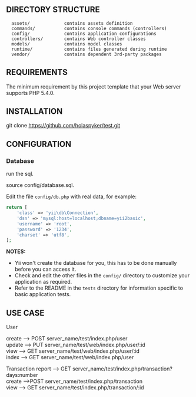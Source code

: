 
DIRECTORY STRUCTURE
-------------------

      assets/             contains assets definition
      commands/           contains console commands (controllers)
      config/             contains application configurations
      controllers/        contains Web controller classes
      models/             contains model classes
      runtime/            contains files generated during runtime
      vendor/             contains dependent 3rd-party packages



REQUIREMENTS
------------

The minimum requirement by this project template that your Web server supports PHP 5.4.0.


INSTALLATION
------------
 git clone https://github.com/holaspyker/test.git

CONFIGURATION
-------------

### Database


run the sql.<br>

source config/database.sql.<br>


Edit the file `config/db.php` with real data, for example:

```php
return [
    'class' => 'yii\db\Connection',
    'dsn' => 'mysql:host=localhost;dbname=yii2basic',
    'username' => 'root',
    'password' => '1234',
    'charset' => 'utf8',
];
```

**NOTES:**
- Yii won't create the database for you, this has to be done manually before you can access it.
- Check and edit the other files in the `config/` directory to customize your application as required.
- Refer to the README in the `tests` directory for information specific to basic application tests.




USE CASE
--------

User 

create --> POST  server_name/test/index.php/user <br>
update --> PUT   server_name/test/web/index.php/user/:id <br>
view   --> GET   server_name/test/web/index.php/user/:id <br>
index  --> GET   server_name/test/web/index.php/user <br>


Transaction 
report   --> GET server_name/test/index.php/transaction?days:number <br>
create   -->POST server_name/test/index.php/transaction <br>
view     --> GET server_name/test/index.php/transaction/:id <br>



